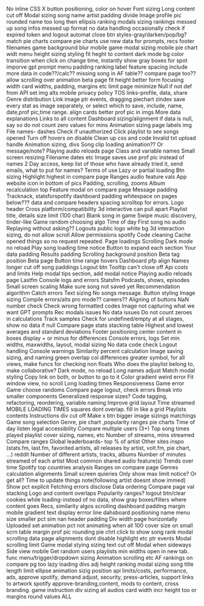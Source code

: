 No inline CSS
X button positioning, color on hover
Font sizing
Long content cut off
Modal sizing
song name artist padding divide
Image profile pic rounded
name too long then ellipsis
ranking modals sizing
rankings messed up
song infos messed up format
no data handling
occasionally check if expired token and logout automat
close btn styles-gray/darken/pop/bg?
match pie charts
compare pie charts
use new data for prompts, recs
footer
filenames
game background blur mobile
game modal sizing mobile
pie chart widt
menu height sizing styling
fit heght to content
dark mode bg color transition
when click on change time, instantly show gray boxes for spot
imporve gpt prompt
menu padding
ranking label feature spacing
include more data in code??/calc??
missing song in AF table?? compare page too??
allow scrolling over animation
beta page fit height better
form focusing width
card widths, padding, margins etc
limit page minimize
Null if not def from API
set img alts
mobile
privacy policy
TOS
links-profile, data, share
Genre distribution 
Link image ptr events, dragging
piechart zindex
save every stat as image separately, or select which to save, include, name, date,prof pic,time range.
align cards better
prof pic in imgs
More data explanations
Links to all content
Dashboard sizing/alignment
if data is null, say so
do not count zero values for mins
Animation sizing
page labels
img File names- dashes
Check if unauthorized
Click playlist to see songs opened
Turn off hovers on disable
Clean up css and code
Invalid txt upload handle
Animation sizing, divs
Song clip loading animation?? Or message/note?
Playing audio reloads page
Class and variable names
Small screen resizing
Filename dates etc
Image saves use prof pic instead of names
2 Day access, keep list of those who have already tried it, send emails, what to put for names?
Terms of use
Lazy or partial loading
Btn sizing
Highlight highest in compare page
Ranges audio feature vals
App website icon in bottom of pics
Padding, scrolling, zooms
Album recalculation top
Feature modal on compare page
Message padding
Tracknack, statsforspotify
dashboard padding
whitespace on pages below???
data and compare headers spacing
scrolltop for errors.
Logo header
Cross platform/compatibility
3d interactive can pull apart
Playlist title, details size limit (100 char)
Blank song in game
Swipe music discovery, tinder-like
Game random choosing algo
Time of day
First song no audio
Replaying without asking??
Logouts
public logo white bg
3d interaction sizing, do not allow scroll
Allow permissions spotify
Code cleaning
Cache opened things so no request repeated.
Page loadings
Scrolling
Dark mode no reload
Play song loading time notice
Button to expand each section
Your data padding
Results padding
Scrolling background position
Beta tag position Beta page
Button time range hovers
Dashboard pfp align
Names longer cut off 
song paddings
Logout btn
Tooltip can't close off
Api costs and limits
Help modal tips section, add modal notice
Playing audio reloads page
Lastfm
Console logs and errors
Statsfm
Podcasts, shows, episodes
Small screen scaling
Make sure song not saved yet
Recommendation algorithm
Catch errors
Text sizing
No songs message.
Button styling
Image sizing
Compile errors/alts
pro mode??
careers??
Aligning of buttons
NaN number check
Check wrong formatted codes
Image not capturing what we want
GPT prompts
Rec modals issues
No data issues
Do not count zeroes in calculations
Track samples
Check for undefined/empty at all stages, show no data if null
Compare page stats stacking table
Highest and lowest averages and standard deviations
Footer positioning
center content in boxes
display + or minus for differences
Console errors, logs
Set min widths, maxwidths, layout, modal sizing
No data code check
Logout handling
Console warnings
Similarity percent calculation
Image saving sizing, and naming
green overlap col differences greater symbol, for all views, make funcs for checking non floats
Who does the playlist belong to, make collaborative?
Dark mode, no reload
Long names adjust
Match modal styling
Copy link on both, or button to go to it
Color gradient weird error
Fit window view, no scroll
Long loading times
Responsiveness
Game error
Game choose randoms
Compare page logout, check errors
Break into smaller components
Generalized response sizes?
Code tagging, refactoring, reordering, variable naming
Improve grid layout
Time streamed
MOBILE LOADING TIMES
squares dont overlap. fill in like a grid
Playlists contents
Instructions div cut off
Make x btn bigger
image sizings matchings
Game song selection
Genre, pie chart ,popularity ranges pie charts
Time of day listen
legal
accessibility
Compare multiple users (3+)
Top song times played
playlist cover sizing, names, etc
Number of streams, mins streamed
Compare ranges
Global leaderboards- top % of artist
Other sites inspo (stats.fm, last.fm, favorited artists, all releases by artist, volt.fm, pie chart, ...) reddit
Number of different artists, tracks, albums
Number of minutes streamed of each artist
Most common shared audio feature(s)
Trends over time
Spotify top countries analysis
Ranges on compare page
Genres calculation
alignments
Small screen quieries
Only show max limit notice? Or get all?
Time to update things note(following artist doesnt show immed)
Show pct explicit
Fetching errors disclose
Data ordering
Compare page val stacking
Logo and content overlaps
Popularity ranges?
logout btn/clear cookies
while loading-instead of no data, show gray boxes/fillers where content goes
Recs, similarity algos
scrolling
dashboard padding margin mobile
gradient text display errror line
dahsboard positioning
name menu size smaller
pct sim nan
header padding
Div width page horizontally 
Uploaded set animation
pct not animating when all 100
cover size on small scrn
table margin
prof pic rounding
pie chrt click to show
song rank modal scrolling
data page alignments
dont disable highlight etc ptr events
Modal scrolling limit
Game modal stying sizing text cut off
Modal when sideways
Side view mobile
Get random users playlists
min widths
open in new tab. func
menu/trigger/dropdown sizing
Animation scrolling etc
AF rankings on compare pg too
lazy loading
divs adj height
ranking modal sizing
song title length limit ellipse
animation sizig position
api limits/costs,  performance, ads, approve spotify, demand adjust, security, press-articles, support
links to artwork
spotify approve-branding,content, mods to content, cross branding.
game instruction div sizing
all audios
card width incr height too or margins
round values ALL